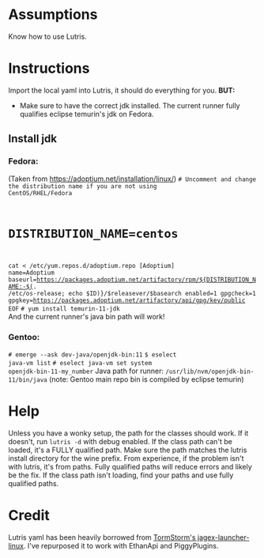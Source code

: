 # Assumptions
Know how to use Lutris.

# Instructions
Import the local yaml into Lutris, it should do everything for you.
**BUT:**
* Make sure to have the correct jdk installed. The current runner fully qualifies eclipse temurin's jdk on Fedora.
## Install jdk
### Fedora:
(Taken from https://adoptium.net/installation/linux/)
<code># Uncomment and change the distribution name if you are not using CentOS/RHEL/Fedora
# DISTRIBUTION_NAME=centos

cat <<EOF > /etc/yum.repos.d/adoptium.repo
[Adoptium]
name=Adoptium
baseurl=https://packages.adoptium.net/artifactory/rpm/${DISTRIBUTION_NAME:-$(. /etc/os-release; echo $ID)}/\$releasever/\$basearch
enabled=1
gpgcheck=1
gpgkey=https://packages.adoptium.net/artifactory/api/gpg/key/public
EOF</code>
<code># yum install temurin-11-jdk</code></br>
And the current runner's java bin path will work!</br>
### Gentoo:
<code># emerge --ask dev-java/openjdk-bin:11</code>
<code>$ eselect java-vm list</code>
<code># eselect java-vm set system openjdk-bin-11-my_number</code>
Java path for runner: <code>/usr/lib/nvm/openjdk-bin-11/bin/java</code>
(note: Gentoo main repo bin is compiled by eclipse temurin)<br>

# Help
Unless you have a wonky setup, the path for the classes should work.
If it doesn't, run <code>lutris -d</code> with debug enabled. If the class path can't be loaded, it's a FULLY qualified path. Make sure the path matches the lutris install directory for the wine prefix.
From experience, if the problem isn't with lutris, it's from paths. Fully qualified paths will reduce errors and likely be the fix. If the class path isn't loading, find your paths and use fully qualified paths.

# Credit
Lutris yaml has been heavily borrowed from [TormStorm's jagex-launcher-linux](https://github.com/TormStorm/jagex-launcher-linux). I've repurposed it to work with EthanApi and PiggyPlugins.
